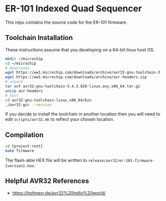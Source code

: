 # ER-101 Indexed Quad Sequencer

This repo contains the source code for the ER-101 firmware.

## Toolchain Installation

These instructions assume that you developing on a 64-bit linux host OS.

```bash
mkdir ~/microchip
cd ~/microchip
# downloads
wget https://ww1.microchip.com/downloads/archive/avr32-gnu-toolchain-3.4.3.820-linux.any.x86_64.tar.gz
wget https://ww1.microchip.com/downloads/archive/avr-headers.zip
# unpack
tar xvf avr32-gnu-toolchain-3.4.3.820-linux.any.x86_64.tar.gz
unzip avr-headers
# test
cd avr32-gnu-toolchain-linux_x86_64/bin
./avr32-gcc --version
```

If you decide to install the toolchain in another location then you will need to edit `scripts/avr32.mk` to reflect your chosen location.

## Compilation

```bash
cd {project-root}
make firmware
```

The flash-able HEX file will be written to `release/avr32/er-101-firmware-{version}.hex`.

## Helpful AVR32 References

* https://hofmeyr.de/avr32%20hello%20world/